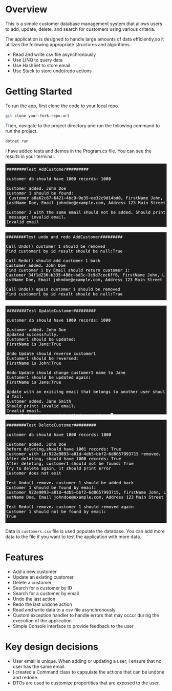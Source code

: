 # Overview

This is a simple customer database management system that allows users to add, update, delete, and search for customers using various criteria. 

The application is designed to handle large amounts of data efficiently,so it utilizes the following appropriate structures and algorithms.

- Read and write csv file asynchronously
- Use LINQ to query data
- Use HashSet to store email
- Use Stack to store undo/redo actions

# Getting Started

To run the app, first clone the code to your local repo.
```bash
git clone your-fork-repo-url
```

Then, navigate to the project directory and run the following command to run the project.
```bash 
dotnet run 
```

I have added tests and demos in the Program.cs file. You can see the results in your terminal.

![add customer](./src/images/add-test.png)

![undo/redo add customer](./src//images/add-undo:redo-test.png)

![update customer](./src/images/update-test.png)

![delete customer](./src/images/delete-test.png)

Data in `customers.csv` file is used populate the database. You can add more data to the file if you want to test the application with more data.

# Features

- Add a new customer
- Update an existing customer
- Delete a customer
- Search for a customer by ID
- Search for a customer by email
- Undo the last action
- Redo the last undone action
- Read and write data to a csv file asynchronously
- Custom exception handler to handle errors that may occur during the execution of the application
- Simple Console interface to provide feedback to the user

# Key design decisions
- User email is unique. When adding or updating a user, I ensure that no user has the same email.
- I created a Command class to capsulate the actions that can be undone and redone.
- DTOs are used to customize propertities that are exposed to the user.

